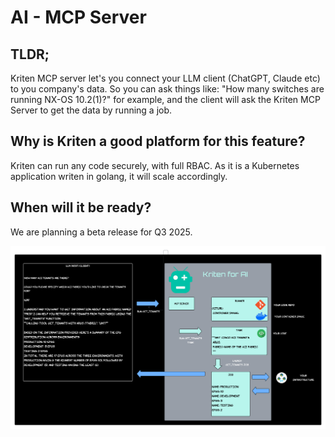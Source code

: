 # AI - MCP Server

## TLDR;

Kriten MCP server let's you connect your LLM client (ChatGPT, Claude etc) to you company's data.
So you can ask things like: "How many switches are running NX-OS 10.2(1)?" for example, and the client will ask the Kriten MCP Server to get the data by running a job.

## Why is Kriten a good platform for this feature?

Kriten can run any code securely, with full RBAC. As it is a Kubernetes application writen in golang, it will scale accordingly.

## When will it be ready?

We are planning a beta release for Q3 2025.

![Kriten MCP Server](../assets/kriten-MCP.png)